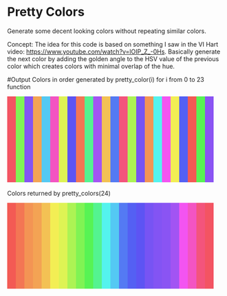 # Pretty Colors
Generate some decent looking colors without repeating similar colors.

Concept:
  The idea for this code is based on something I saw in the VI Hart video: https://www.youtube.com/watch?v=lOIP_Z_-0Hs.
Basically generate the next color by adding the golden angle to the HSV value of the previous color
which creates colors with minimal overlap of the hue.

#Output
Colors in order generated by pretty_color(i) for i from 0 to 23 function

<img src="example.png" alt="example of generated colors"/> 

Colors returned by pretty_colors(24)

<img src="example_sorted.png" alt="example of colors sorted"/> 
